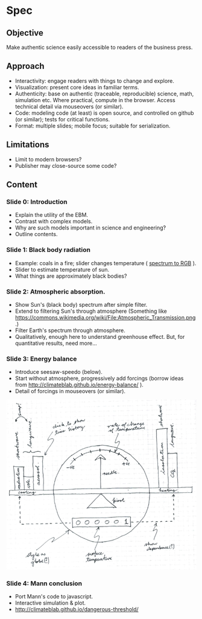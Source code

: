 # Spec

## Objective

Make authentic science easily accessible to readers of the business
press.

## Approach

* Interactivity: engage readers with things to change and explore.
* Visualization: present core ideas in familiar terms.
* Authenticity: base on authentic (traceable, reproducible) science,
  math, simulation etc. Where practical, compute in the
  browser. Access technical detail via mouseovers (or similar).
* Code: modeling code (at least) is open source, and controlled on
  github (or similar); tests for critical functions.
* Format: multiple slides; mobile focus; suitable for serialization.

## Limitations

* Limit to modern browsers?
* Publisher may close-source some code?

## Content

### Slide 0: Introduction

* Explain the utility of the EBM.
* Contrast with complex models.
* Why are such models important in science and engineering?
* Outline contents.


### Slide 1: Black body radiation

* Example: coals in a fire; slider changes temperature
  ( [spectrum to RGB](http://markkness.net/colorpy/ColorPy.html) ).
* Slider to estimate temperature of sun.
* What things are approximately black bodies?

### Slide 2: Atmospheric absorption.

* Show Sun's (black body) spectrum after simple filter.
* Extend to filtering Sun's through atmosphere (Something like
  https://commons.wikimedia.org/wiki/File:Atmospheric_Transmission.png.)
* Filter Earth's spectrum through atmosphere.
* Qualitatively, enough here to understand greenhouse effect. But,
  for quantitative results, need more...

### Slide 3: Energy balance

* Introduce seesaw-speedo (below).
* Start without atmosphere, progressively add forcings (borrow ideas
  from http://climateblab.github.io/energy-balance/ ).
* Detail of forcings in mouseovers (or similar).

![](https://github.com/haulashore/mann-threshold/blob/master/seesaw_speedo.png "Seesaw speedo")

### Slide 4: Mann conclusion

* Port Mann's code to javascript.
* Interactive simulation & plot.
* http://climateblab.github.io/dangerous-threshold/
